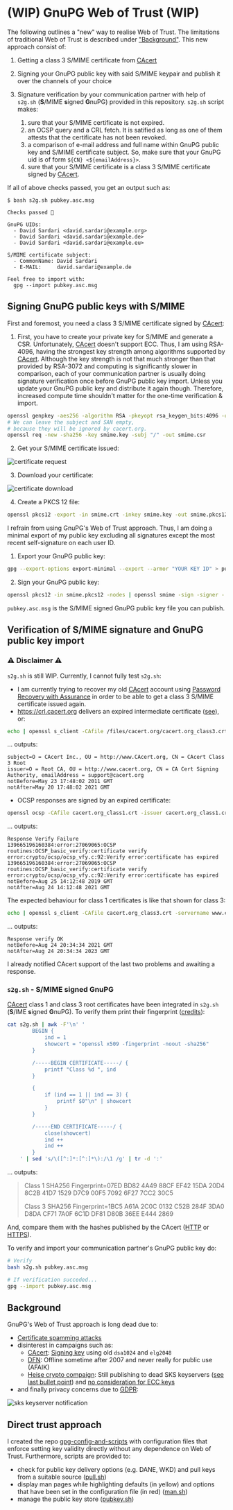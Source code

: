 # (WIP) GnuPG Web of Trust (WIP)

The following outlines a "new" way to realise Web of Trust. The limitations of traditional Web of Trust is described under ["Background"](#background). This new approach consist of:

1. Getting a class 3 S/MIME certificate from [CAcert](http://www.cacert.org)
2. Signing your GnuPG public key with said S/MIME keypair and publish it over the channels of your choice
3. Signature verification by your communication partner with help of `s2g.sh` (**S**/MIME **s**igned **G**nuPG) provided in this repository. `s2g.sh` script makes:

    1. sure that your S/MIME certificate is not expired.
    2. an OCSP query and a CRL fetch. It is satified as long as one of them attests that the certificate has not been revoked.
    3. a comparison of e-mail address and full name within GnuPG public key and S/MIME certificate subject. So, make sure that your GnuPG uid is of form `${CN} <${emailAddress}>`.
    4. sure that your S/MIME certificate is a class 3 S/MIME certificate signed by [CAcert](http://www.cacert.org).

If all of above checks passed, you get an output such as:

```
$ bash s2g.sh pubkey.asc.msg

Checks passed 🎉

GnuPG UIDs:
  - David Sardari <david.sardari@example.org>
  - David Sardari <david.sardari@example.de>
  - David Sardari <david.sardari@example.eu>

S/MIME certificate subject:
  - CommonName: David Sardari
  - E-MAIL:     david.sardari@example.de

Feel free to import with:
  gpg --import pubkey.asc.msg

```

## Signing GnuPG public keys with S/MIME

First and foremost, you need a class 3 S/MIME certificate signed by [CAcert](http://www.cacert.org):

1. First, you have to create your private key for S/MIME and generate a CSR. Unfortunately, [CAcert](http://www.cacert.org) doesn't support ECC. Thus, I am using RSA-4096, having the strongest key strength among algorithms supported by [CAcert](http://www.cacert.org). Although the key strength is not that much stronger than that provided by RSA-3072 and computing is significantly slower in comparison, each of your communication partner is usually doing signature verification once before GnuPG public key import. Unless you update your GnuPG public key and distribute it again though. Therefore, increased compute time shouldn't matter for the one-time verification & import.

```bash
openssl genpkey -aes256 -algorithm RSA -pkeyopt rsa_keygen_bits:4096 -out smime.key
# We can leave the subject and SAN empty,
# because they will be ignored by cacert.org.
openssl req -new -sha256 -key smime.key -subj "/" -out smime.csr
```

2. Get your S/MIME certificate issued:

![certificate request](assets/certificate_request.png)

3. Download your certificate:

![certificate download](assets/certificate_download.png)

4. Create a PKCS 12 file:

```bash
openssl pkcs12 -export -in smime.crt -inkey smime.key -out smime.pkcs12
```

I refrain from using GnuPG's Web of Trust approach. Thus, I am doing a minimal export of my public key excluding all signatures except the most recent self-signature on each user ID.

1. Export your GnuPG public key:

```bash
gpg --export-options export-minimal --export --armor "YOUR KEY ID" > pubkey.asc
```

2. Sign your GnuPG public key:

```bash
openssl pkcs12 -in smime.pkcs12 -nodes | openssl smime -sign -signer - -in pubkey.asc -out pubkey.asc.msg
```

`pubkey.asc.msg` is the S/MIME signed GnuPG public key file you can publish.

## Verification of S/MIME signature and GnuPG public key import

###  ⚠ Disclaimer ⚠

`s2g.sh` is still WIP. Currently, I cannot fully test `s2g.sh`:

- I am currently trying to recover my old [CAcert](http://www.cacert.org) account using [Password Recovery with Assurance](https://wiki.cacert.org/FAQ/LostPasswordOrAccount#Password_Recovery_with_Assurance) in order to be able to get a class 3 S/MIME certificate issued again.
- https://crl.cacert.org delivers an expired intermediate certificate ([see](https://www.ssllabs.com/ssltest/analyze.html?d=crl.cacert.org&latest)), or:

```bash
echo | openssl s_client -CAfile /files/cacert.org/cacert.org_class3.crt -showcerts -servername crl.cacert.org -connect crl.cacert.org:443 2>/dev/null | perl -ne '$k++ if /-----BEGIN CERTIFICATE-----/; if(/-----BEGIN CERTIFICATE-----/ .. /-----END CERTIFICATE-----/){print if $k==2}' | openssl x509 -noout -subject -issuer -dates
```

... outputs:

```
subject=O = CAcert Inc., OU = http://www.CAcert.org, CN = CAcert Class 3 Root
issuer=O = Root CA, OU = http://www.cacert.org, CN = CA Cert Signing Authority, emailAddress = support@cacert.org
notBefore=May 23 17:48:02 2011 GMT
notAfter=May 20 17:48:02 2021 GMT
```

- OCSP responses are signed by an expired certificate:

```bash
openssl ocsp -CAfile cacert.org_class1.crt -issuer cacert.org_class1.crt -cert cacert.org_class1.crt -url http://ocsp.cacert.org -text | openssl x509 -dates -noout
```

... outputs:

```
Response Verify Failure
139665196160384:error:27069065:OCSP routines:OCSP_basic_verify:certificate verify error:crypto/ocsp/ocsp_vfy.c:92:Verify error:certificate has expired
139665196160384:error:27069065:OCSP routines:OCSP_basic_verify:certificate verify error:crypto/ocsp/ocsp_vfy.c:92:Verify error:certificate has expired
notBefore=Aug 25 14:12:48 2019 GMT
notAfter=Aug 24 14:12:48 2021 GMT
```

The expected behaviour for class 1 certificates is like that shown for class 3:

```bash
echo | openssl s_client -CAfile cacert.org_class3.crt -servername www.cacert.org -connect www.cacert.org:443 2>/dev/null | openssl x509 | openssl ocsp -CAfile cacert.org_class1.crt -issuer cacert.org_class3.crt -cert - -url http://ocsp.cacert.org -text | openssl x509 -dates -noout
```

... outputs:

```
Response verify OK
notBefore=Aug 24 20:34:34 2021 GMT
notAfter=Aug 24 20:34:34 2023 GMT
```

I already notified CAcert support of the last two problems and awaiting a response.

### `s2g.sh` - S/MIME signed GnuPG

[CAcert](http://www.cacert.org) class 1 and class 3 root certificates have been integrated in `s2g.sh` (**S**/IME **s**igned **G**nuPG). To verify them print their fingerprint ([credits](https://kdecherf.com/blog/2015/04/10/show-the-certificate-chain-of-a-local-x509-file/)):

```bash
cat s2g.sh | awk -F'\n' '
        BEGIN {
            ind = 1
            showcert = "openssl x509 -fingerprint -noout -sha256"
        }

        /-----BEGIN CERTIFICATE-----/ {
            printf "Class %d ", ind
        }

        {
            if (ind == 1 || ind == 3) {
                printf $0"\n" | showcert
            }
        }

        /-----END CERTIFICATE-----/ {
            close(showcert)
            ind ++
            ind ++
        }
    ' | sed 's/\([^:]*:[^:]*\):/\1 /g' | tr -d ':'
```

... outputs:

> Class 1 SHA256 Fingerprint=07ED BD82 4A49 88CF EF42 15DA 20D4 8C2B 41D7 1529 D7C9 00F5 7092 6F27 7CC2 30C5
>
> Class 3 SHA256 Fingerprint=1BC5 A61A 2C0C 0132 C52B 284F 3DA0 D8DA CF71 7A0F 6C1D DF81 D80B 36EE E444 2869

And, compare them with the hashes published by the CAcert ([HTTP](http://www.cacert.org/index.php?id=3) or [HTTPS](https://www.cacert.org/index.php?id=3)).

To verify and import your communication partner's GnuPG public key do:

```bash
# Verify
bash s2g.sh pubkey.asc.msg

# If verification succeded...
gpg --import pubkey.asc.msg
```

## Background

GnuPG's Web of Trust approach is long dead due to:

- [Certificate spamming attacks](https://gist.github.com/rjhansen/67ab921ffb4084c865b3618d6955275f)
- disinterest in campaigns such as:
  - [CAcert](http://www.cacert.org): [Signing key](http://www.cacert.org/index.php?id=3) using old `dsa1024` and `elg2048`
  - [DFN](https://web.archive.org/web/20070613205827/https://www.pki.dfn.de/content/index.php?id=pgp): Offline sometime after 2007 and never really for public use (AFAIK)
  - [Heise crypto compaign](https://www.heise.de/security/dienste/Krypto-Kampagne-2111.html): Still publishing to dead SKS keyservers ([see last bullet point](https://www.heise.de/security/dienste/Wie-kann-ich-mitmachen-474837.html)) and [no consideration for ECC keys](https://www.heise.de/security/dienste/Zertifizierungsantrag-474471.html)
- and finally privacy concerns due to [GDPR](https://en.wikipedia.org/wiki/General_Data_Protection_Regulation):

![sks keyserver notification](assets/sks_keyserver_notification.png)

## Direct trust approach

I created the repo [gpg-config-and-scripts](https://github.com/duxco/gpg-config-and-scripts) with configuration files that enforce setting key validity directly without any dependence on Web of Trust. Furthermore, scripts are provided to:

  - check for public key delivery options (e.g. DANE, WKD) and pull keys from a suitable source ([pull.sh](https://github.com/duxco/gpg-config-and-scripts/blob/main/bin/pull.sh))
  - display man pages while highlighting defaults (in yellow) and options that have been set in the configuration file (in red) ([man.sh](https://github.com/duxco/gpg-config-and-scripts/blob/main/bin/man.sh))
  - manage the public key store ([pubkey.sh](https://github.com/duxco/gpg-config-and-scripts/blob/main/bin/pubkey.sh))
